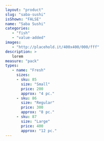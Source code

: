 ```yaml
---
layout: "product"
slug: "saba-sushi"
isShown: "FALSE"
name: "Saba Sushi"
categories:
   - "fish"
   - "value-added"
images:
   - "http://placehold.it/400x400/000/fff"
description: >
   lorem
measure: "pack"
types: 
   - name: "Fresh"
     sizes: 
     - sku: 85
       size: "Small"
       price: 200
       approx: "4 pc."
     - sku: 86
       size: "Regular"
       price: 300
       approx: "8 pc."
     - sku: 87
       size: "Large"
       price: 400
       approx: "12 pc."
---
```


